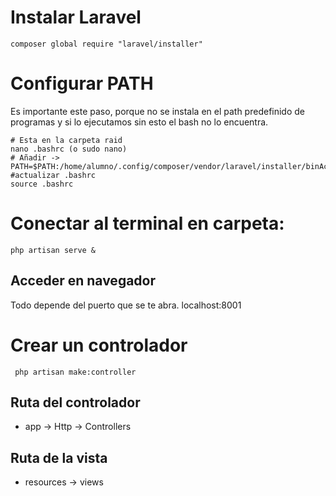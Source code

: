 # Instalar Laravel
```shell
composer global require "laravel/installer"
```

# Configurar PATH
Es importante este paso, porque no se instala en el path predefinido de programas y si lo ejecutamos sin esto el bash no lo encuentra.
```shell
# Esta en la carpeta raid
nano .bashrc (o sudo nano)  
# Añadir ->
PATH=$PATH:/home/alumno/.config/composer/vendor/laravel/installer/binActu
#actualizar .bashrc
source .bashrc
```

# Conectar al terminal en carpeta:
```shell
php artisan serve &
```

## Acceder en navegador
Todo depende del puerto que se te abra.
localhost:8001

# Crear un controlador
```shell
 php artisan make:controller
 ```

## Ruta del controlador
- app -> Http -> Controllers

## Ruta de la vista
- resources -> views

